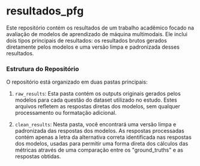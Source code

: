 # resultados_pfg

Este repositório contém os resultados de um trabalho acadêmico focado na avaliação de modelos de aprendizado de máquina multimodais. Ele inclui dois tipos principais de resultados: os resultados brutos gerados diretamente pelos modelos e uma versão limpa e padronizada desses resultados.

### Estrutura do Repositório

O repositório está organizado em duas pastas principais:

1. `raw_results`: Esta pasta contém os outputs originais gerados pelos modelos para cada questão do dataset utilizado no estudo. Estes arquivos refletem as respostas diretas dos modelos, sem qualquer processamento ou formatação adicional.

2. `clean_results`: Nesta pasta, você encontrará uma versão limpa e padronizada das respostas dos modelos. As respostas processadas contém apenas a letra da alternativa correta identificada nas respostas dos modelos, usadas para permitir uma forma direta dos cálculos das métricas através de uma comparação entre os "ground_truths" e as respostas obtidas.


